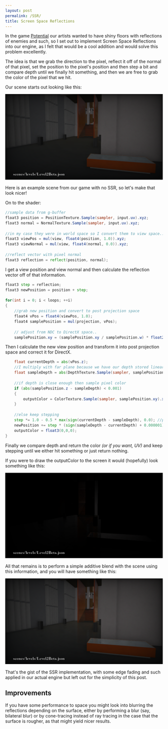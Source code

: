 ```yaml
---
layout: post
permalink: /SSR/
title: Screen Space Reflections
---
```


In the game [Potential](/Potential/) our artists wanted to have shiny floors with reflections of enemies and such, so I set out to implement Screen Space Reflections into our engine, as I felt that would be a cool addition and would solve this problem excellently.

The idea is that we grab the direction to the pixel, reflect it off of the normal of that pixel, set the position to the pixel's position and then step a bit and compare depth until we finally hit something, and then we are free to grab the color of the pixel that we hit.

Our scene starts out looking like this: 

![](../assets/nossr.png)

Here is an example scene from our game with no SSR, so let's make that look nicer!

On to the shader:

```glsl
//sample data from g-buffer
float3 position = PositionTexture.Sample(sampler, input.uv).xyz;
float3 normal = NormalTexture.Sample(sampler, input.uv).xyz;

//in my case they were in world space so I convert them to view space...
float3 viewPos = mul(view, float4(position, 1.0)).xyz;
float3 viewNormal = mul(view, float4(normal, 0.0)).xyz;

//reflect vector with pixel normal
float3 reflection = reflect(position, normal);
```

I get a view position and view normal and then calculate the reflection vector off of that information.

```glsl
float3 step = reflection;
float3 newPosition = position + step;

for(int i = 0; i < loops; ++i)
{
    //grab new position and convert to post projection space
    float4 vPos = float4(viewPos, 1.0);
    float4 samplePosition = mul(projection, vPos);

    // adjust from NDC to DirectX space..
    samplePosition.xy = (samplePosition.xy / samplePosition.w) * float2(0.5, -0.5) + 0.5;

```

Then I calculate the new view position and transform it into post projection space and correct it for DirectX.

```glsl
    float currentDepth = abs(vPos.z);
    //I multiply with far plane because we have our depth stored linearly by using viewPos.z / farPlane
    float sampleDepth = abs(DepthTexture.Sample(sampler, samplePosition.xy).w * farPlane); 

    //if depth is close enough then sample pixel color
    if (abs(samplePosition.z - sampleDepth) < 0.001)
    {
        outputColor = ColorTexture.Sample(sampler, samplePosition.xy).xyz;
    }

    //else keep stepping
    step *= 1.0 - 0.5 * max(sign(currentDepth - sampleDepth), 0.0); //progress the step
    newPosition += step * (sign(sampleDepth - currentDepth) + 0.000001); //set new position and loop again
    outputColor = float3(0,0,0);
}
```

Finally we compare depth and return the color *(or if you want, UV)* and keep stepping until we either hit something or just return nothing.

If you were to draw the outputColor to the screen it would (hopefully) look something like this:

![](../assets/ssronly.png)

All that remains is to perform a simple additive blend with the scene using this information, and you will have something like this:

![](../assets/ssr.png)

That's the gist of the SSR implementation, with some edge fading and such applied in our actual engine but left out for the simplicity of this post.

## Improvements
If you have some performance to space you might look into blurring the reflections depending on the surface, either by performing a blur (say, bilateral blur) or by cone-tracing instead of ray tracing in the case that the surface is rougher, as that might yield nicer results.